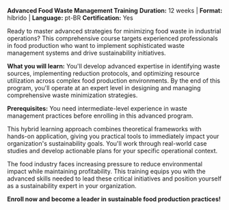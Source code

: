 **Advanced Food Waste Management Training**
**Duration:** 12 weeks | **Format:** híbrido | **Language:** pt-BR
**Certification:** Yes

Ready to master advanced strategies for minimizing food waste in industrial operations? This comprehensive course targets experienced professionals in food production who want to implement sophisticated waste management systems and drive sustainability initiatives.

**What you will learn:**
You'll develop advanced expertise in identifying waste sources, implementing reduction protocols, and optimizing resource utilization across complex food production environments. By the end of this program, you'll operate at an expert level in designing and managing comprehensive waste minimization strategies.

**Prerequisites:**
You need intermediate-level experience in waste management practices before enrolling in this advanced program.

This hybrid learning approach combines theoretical frameworks with hands-on application, giving you practical tools to immediately impact your organization's sustainability goals. You'll work through real-world case studies and develop actionable plans for your specific operational context.

The food industry faces increasing pressure to reduce environmental impact while maintaining profitability. This training equips you with the advanced skills needed to lead these critical initiatives and position yourself as a sustainability expert in your organization.

**Enroll now and become a leader in sustainable food production practices!**